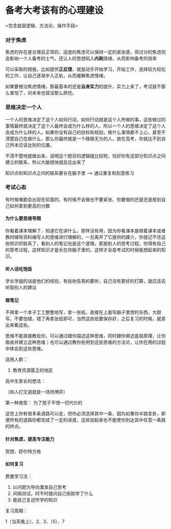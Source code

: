 # 备考大考该有的心理建设

<包含底层逻辑、方法论、操作手段>

### 对于焦虑

焦虑的存在是合理且正常的，适度的焦虑可以保持一定的紧张感，但过分的焦虑则会影响一个人备考的士气，还让人的思想陷入**内耗**情绪，从而影响备考的效率

可以采取的措施，比如提供**正反馈**，就是动手开始学习，开始工作，选择较为轻松的工作，让自己逐渐步入正轨，从而缓解焦虑情绪。

如果要根治焦虑情绪，那最基本的还是**自身实力**的提升，实力上来了，考试就不那么害怕了，对未来也就没那么担忧。



### 思维决定一个人

一个人的思维决定了这个人如何行动，如何行动就是这个人所做的事，这些做过的事情最终就决定了这个人最终会成为什么样的人，所以一个人的思维决定了这个人会成为什么样的人。如果你没有自己的目标和规划，做什么事情都不上心，甚至不清楚自己在做什么，那么你最终就是一个碌碌无为的人，放在高考，你就达不到自己所本应该达到的位置。



不清不楚地就做出来，说明这个题目的逻辑链比较短，恰好你有这部分知识点之间建立的联系，所以大脑很快就反应出来了

知识点和知识点之间的联系要长在脑子里 —> 通过重复和刻意练习





### 考试心态

有时候难题会出现在前面的、有时候不会做也不要紧张、你要做的还是还是规划自己如何拿到更高的分数





#### 为什么要思维导图

你看着课本理解了，知道它在讲什么，那样没有用，因为你看课本是顺着课本或者教材辅导资料编写人的思维进行理解的，一旦离开了它提供的媒介，你就记不住这些知识的联系了，看别人的笔记也是这个道理，那是别人的思考过程，你得有自己的思考过程，这样知识才是长在你脑子里的，这样才会是考试的时候能想起来的知识。



#### 听人话吃饱饭

学长学姐的话是他们的经验，有些劝告真的要听，自己没有更好的打算，就应该去听取别人的建议



#### 做笔记

不用拿一个本子工工整整地写，拿一张纸，直接在上面写脑子里想的东西，大胆写，不要怕错，错了再拿张纸即可，当然这些纸要保存好，之后复习的时候，就拿出来看这些。



思维不能直接教给你，可以通过跟你描述这种思维，同时跟你阐述底层原理，让你吸收并建立这种思维；也可以通过教你些用到这些思维的方法论，让你在用的过程中体会到这些思维。





适用人群：

1. 教育资源匮乏的地区





高中生家长的想法：

（和人打交道就是一场场博弈）

第一种类型： 为了孩子不惜一切代价的





这世上你有很多条道路可以走，但你必须选择其中一条，因为如果你半路变卦，即使所有的道路你都完成了一定的进度，这些加起来也不能使你到达其中任意一条路的终点。



#### 针对焦虑，提高专注能力

冥想、舒尔特方格





#### 如何复习

费曼学习法：

1. 以问题为导向激发自己思考
2. 间隔测试，时不时就问自己刚刚学了什么
3. 能自己复述所学的知识

复习周期：

1（当天晚上）、2、3、（5）、7






